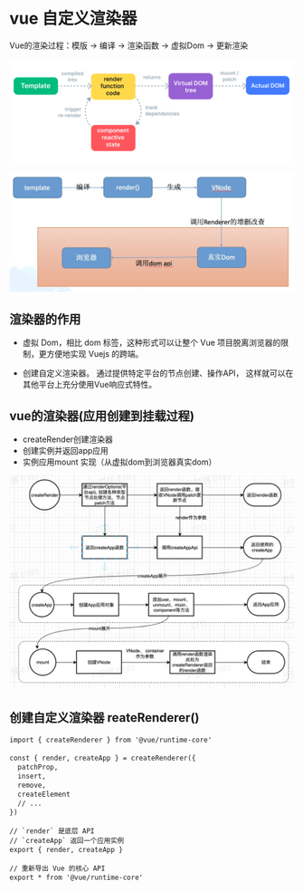# vue 自定义渲染器
Vue的渲染过程：模版 -> 编译 -> 渲染函数 -> 虚拟Dom  -> 更新渲染

![vue渲染过程](./assets/render.png)

![从template到dom](./assets/1672119307851.jpg)

## 渲染器的作用
- 虚拟 Dom，相比 dom 标签，这种形式可以让整个 Vue 项目脱离浏览器的限制，更方便地实现 Vuejs 的跨端。

- 创建自定义渲染器。 通过提供特定平台的节点创建、操作API， 这样就可以在其他平台上充分使用Vue响应式特性。

## vue的渲染器(应用创建到挂载过程)
- createRender创建渲染器
- 创建实例并返回app应用
- 实例应用mount 实现（从虚拟dom到浏览器真实dom）

![createRender创建渲染器过程](./assets/createRenderer%E8%BF%87%E7%A8%8B.png)

## 创建自定义渲染器 reateRenderer()

```
import { createRenderer } from '@vue/runtime-core'

const { render, createApp } = createRenderer({
  patchProp,
  insert,
  remove,
  createElement
  // ...
})

// `render` 是底层 API
// `createApp` 返回一个应用实例
export { render, createApp }

// 重新导出 Vue 的核心 API
export * from '@vue/runtime-core'
```
